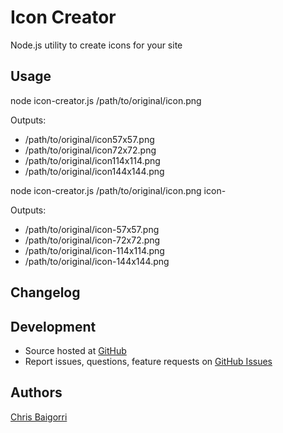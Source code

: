 # Icon Creator

Node.js utility to create icons for your site

## Usage

node icon-creator.js /path/to/original/icon.png

Outputs:
* /path/to/original/icon57x57.png
* /path/to/original/icon72x72.png
* /path/to/original/icon114x114.png
* /path/to/original/icon144x144.png


node icon-creator.js /path/to/original/icon.png icon-

Outputs:
* /path/to/original/icon-57x57.png
* /path/to/original/icon-72x72.png
* /path/to/original/icon-114x114.png
* /path/to/original/icon-144x144.png

## Changelog

## Development

- Source hosted at [GitHub](https://github.com/cbaigorri/icon-creator)
- Report issues, questions, feature requests on [GitHub Issues](https://github.com/cbaigorri/icon-creator/issues)

## Authors

[Chris Baigorri](https://github.com/cbaigorri) 